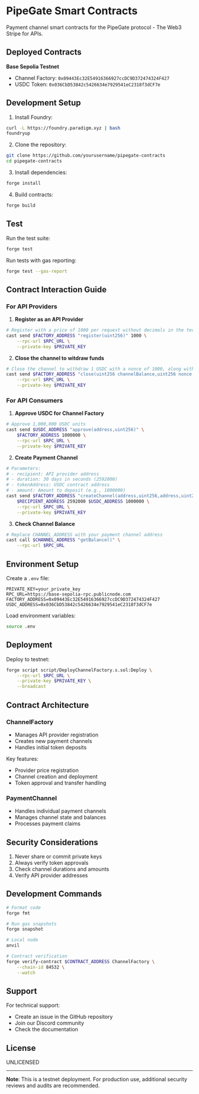 # PipeGate Smart Contracts

Payment channel smart contracts for the PipeGate protocol - The Web3 Stripe for APIs.

## Deployed Contracts

**Base Sepolia Testnet**

- Channel Factory: `0x09443Ec32E54916366927ccDC9D372474324F427`
- USDC Token: `0x036CbD53842c5426634e7929541eC2318f3dCF7e`

## Development Setup

1. Install Foundry:

```bash
curl -L https://foundry.paradigm.xyz | bash
foundryup
```

2. Clone the repository:

```bash
git clone https://github.com/yourusername/pipegate-contracts
cd pipegate-contracts
```

3. Install dependencies:

```bash
forge install
```

4. Build contracts:

```bash
forge build
```

## Test

Run the test suite:

```bash
forge test
```

Run tests with gas reporting:

```bash
forge test --gas-report
```

## Contract Interaction Guide

### For API Providers

1. **Register as an API Provider**

```bash
# Register with a price of 1000 per request without decimals in the terms of token
cast send $FACTORY_ADDRESS "register(uint256)" 1000 \
    --rpc-url $RPC_URL \
    --private-key $PRIVATE_KEY
```

2. **Close the channel to witdraw funds**

```bash
# Close the channel to withdraw 1 USDC with a nonce of 1000, along with the signature received during the API calls
cast send $FACTORY_ADDRESS "close(uint256 channelBalance,uint256 nonce,bytes calldata rawBody,bytes calldata signature)" 1000 1000 0x0 $SIGNATURE \
    --rpc-url $RPC_URL \
    --private-key $PRIVATE_KEY
```

### For API Consumers

1. **Approve USDC for Channel Factory**

```bash
# Approve 1,000,000 USDC units
cast send $USDC_ADDRESS "approve(address,uint256)" \
    $FACTORY_ADDRESS 1000000 \
    --rpc-url $RPC_URL \
    --private-key $PRIVATE_KEY
```

2. **Create Payment Channel**

```bash
# Parameters:
# - recipient: API provider address
# - duration: 30 days in seconds (2592000)
# - tokenAddress: USDC contract address
# - amount: Amount to deposit (e.g., 1000000)
cast send $FACTORY_ADDRESS "createChannel(address,uint256,address,uint256)" \
    $RECIPIENT_ADDRESS 2592000 $USDC_ADDRESS 1000000 \
    --rpc-url $RPC_URL \
    --private-key $PRIVATE_KEY
```

3. **Check Channel Balance**

```bash
# Replace CHANNEL_ADDRESS with your payment channel address
cast call $CHANNEL_ADDRESS "getBalance()" \
    --rpc-url $RPC_URL
```

## Environment Setup

Create a `.env` file:

```env
PRIVATE_KEY=your_private_key
RPC_URL=https://base-sepolia-rpc.publicnode.com
FACTORY_ADDRESS=0x09443Ec32E54916366927ccDC9D372474324F427
USDC_ADDRESS=0x036CbD53842c5426634e7929541eC2318f3dCF7e
```

Load environment variables:

```bash
source .env
```

## Deployment

Deploy to testnet:

```bash
forge script script/DeployChannelFactory.s.sol:Deploy \
    --rpc-url $RPC_URL \
    --private-key $PRIVATE_KEY \
    --broadcast
```

## Contract Architecture

### ChannelFactory

- Manages API provider registration
- Creates new payment channels
- Handles initial token deposits

Key features:

- Provider price registration
- Channel creation and deployment
- Token approval and transfer handling

### PaymentChannel

- Handles individual payment channels
- Manages channel state and balances
- Processes payment claims

## Security Considerations

1. Never share or commit private keys
2. Always verify token approvals
3. Check channel durations and amounts
4. Verify API provider addresses

## Development Commands

```bash
# Format code
forge fmt

# Run gas snapshots
forge snapshot

# Local node
anvil

# Contract verification
forge verify-contract $CONTRACT_ADDRESS ChannelFactory \
    --chain-id 84532 \
    --watch
```

## Support

For technical support:

- Create an issue in the GitHub repository
- Join our Discord community
- Check the documentation

## License

UNLICENSED

---

**Note**: This is a testnet deployment. For production use, additional security reviews and audits are recommended.
